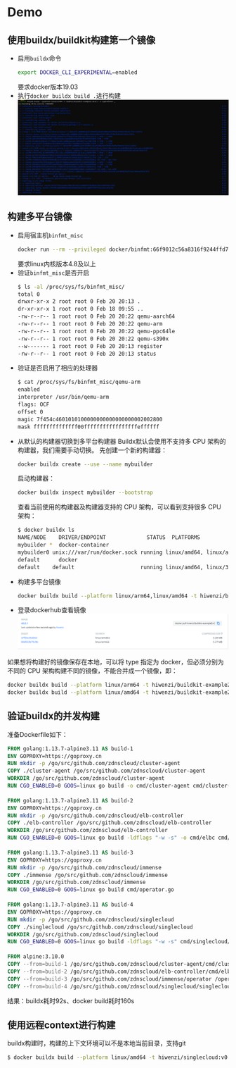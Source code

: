 # Demo
## 使用buildx/buildkit构建第一个镜像
* 启用`buildx`命令
    ```bash
    export DOCKER_CLI_EXPERIMENTAL=enabled
    ```
    要求docker版本19.03
* 执行`docker buildx build .`进行构建
    ![''](image/buildx.png)
## 构建多平台镜像
* 启用宿主机`binfmt_misc`
    ```bash
    docker run --rm --privileged docker/binfmt:66f9012c56a8316f9244ffd7622d7c21c1f6f28d
    ```
    要求linux内核版本4.8及以上
* 验证`binfmt_misc`是否开启
    ```bash
    $ ls -al /proc/sys/fs/binfmt_misc/
    total 0
    drwxr-xr-x 2 root root 0 Feb 20 20:13 .
    dr-xr-xr-x 1 root root 0 Feb 18 09:55 ..
    -rw-r--r-- 1 root root 0 Feb 20 20:22 qemu-aarch64
    -rw-r--r-- 1 root root 0 Feb 20 20:22 qemu-arm
    -rw-r--r-- 1 root root 0 Feb 20 20:22 qemu-ppc64le
    -rw-r--r-- 1 root root 0 Feb 20 20:22 qemu-s390x
    --w------- 1 root root 0 Feb 20 20:13 register
    -rw-r--r-- 1 root root 0 Feb 20 20:13 status
    ```
* 验证是否启用了相应的处理器
    ```bash
    $ cat /proc/sys/fs/binfmt_misc/qemu-arm
    enabled
    interpreter /usr/bin/qemu-arm
    flags: OCF
    offset 0
    magic 7f454c4601010100000000000000000002002800
    mask ffffffffffffff00fffffffffffffffffeffffff
    ```
* 从默认的构建器切换到多平台构建器
Buildx默认会使用不支持多 CPU 架构的构建器，我们需要手动切换。
先创建一个新的构建器：
    ```bash
    docker buildx create --use --name mybuilder
    ```
    启动构建器：
    ```bash
    docker buildx inspect mybuilder --bootstrap
    ```
    查看当前使用的构建器及构建器支持的 CPU 架构，可以看到支持很多 CPU 架构：
    ```bash
    $ docker buildx ls
    NAME/NODE    DRIVER/ENDPOINT             STATUS  PLATFORMS
    mybuilder *  docker-container
    mybuilder0 unix:///var/run/docker.sock running linux/amd64, linux/arm64, linux/ppc64le, linux/s390x, linux/386, linux/arm/v7, linux/arm/v6
    default      docker
    default    default                     running linux/amd64, linux/386
    ```
* 构建多平台镜像
    ```bash
    docker buildx build --platform linux/arm64,linux/amd64 -t hiwenzi/buildkit-example2:v0.0.1  --push .
    ```
* 登录dockerhub查看镜像
    ![''](image/dockerhub-image.png)

如果想将构建好的镜像保存在本地，可以将 type 指定为 docker，但必须分别为不同的 CPU 架构构建不同的镜像，不能合并成一个镜像，即：
```bash
docker buildx build --platform linux/arm64 -t hiwenzi/buildkit-example2:v0.0.1 -o type=docker .
docker buildx build --platform linux/amd64 -t hiwenzi/buildkit-example2:v0.0.1 -o type=docker .
```
## 验证buildx的并发构建
准备Dockerfile如下：
```Dockerfile
FROM golang:1.13.7-alpine3.11 AS build-1
ENV GOPROXY=https://goproxy.cn
RUN mkdir -p /go/src/github.com/zdnscloud/cluster-agent
COPY ./cluster-agent /go/src/github.com/zdnscloud/cluster-agent
WORKDIR /go/src/github.com/zdnscloud/cluster-agent
RUN CGO_ENABLED=0 GOOS=linux go build -o cmd/cluster-agent cmd/cluster-agent.go

FROM golang:1.13.7-alpine3.11 AS build-2
ENV GOPROXY=https://goproxy.cn
RUN mkdir -p /go/src/github.com/zdnscloud/elb-controller
COPY ./elb-controller /go/src/github.com/zdnscloud/elb-controller
WORKDIR /go/src/github.com/zdnscloud/elb-controller
RUN CGO_ENABLED=0 GOOS=linux go build -ldflags "-w -s" -o cmd/elbc cmd/elbc.go

FROM golang:1.13.7-alpine3.11 AS build-3
ENV GOPROXY=https://goproxy.cn
RUN mkdir -p /go/src/github.com/zdnscloud/immense
COPY ./immense /go/src/github.com/zdnscloud/immense
WORKDIR /go/src/github.com/zdnscloud/immense
RUN CGO_ENABLED=0 GOOS=linux go build cmd/operator.go

FROM golang:1.13.7-alpine3.11 AS build-4
ENV GOPROXY=https://goproxy.cn
RUN mkdir -p /go/src/github.com/zdnscloud/singlecloud
COPY ./singlecloud /go/src/github.com/zdnscloud/singlecloud
WORKDIR /go/src/github.com/zdnscloud/singlecloud
RUN CGO_ENABLED=0 GOOS=linux go build -ldflags "-w -s" cmd/singlecloud/singlecloud.go

FROM alpine:3.10.0
COPY --from=build-1 /go/src/github.com/zdnscloud/cluster-agent/cmd/cluster-agent /cluster-agent
COPY --from=build-2 /go/src/github.com/zdnscloud/elb-controller/cmd/elbc /elbc
COPY --from=build-3 /go/src/github.com/zdnscloud/immense/operator /operator
COPY --from=build-4 /go/src/github.com/zdnscloud/singlecloud/singlecloud /singlecloud
```
结果：buildx耗时92s、docker build耗时160s
## 使用远程context进行构建
buildx构建时，构建的上下文环境可以不是本地当前目录，支持git
```bash
$ docker buildx build --platform linux/amd64 -t hiwenzi/singlecloud:v0.0.1 -o type=docker git://github.com/zdnscloud/singlecloud.git
```